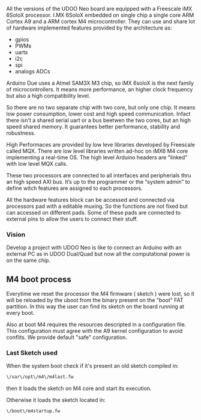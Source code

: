 All the versions of the UDOO Neo board are equipped with a Freescale iMX 6SoloX processor. 
I.MX 6SoloX embedded on single chip a single core ARM Cortex A9 and a ARM cortex M4 microcontroller. They can use and share lot of hardware implemented features provided by the architecture as:
* gpios
* PWMs
* uarts
* i2c
* spi
* analogs ADCs

Arduino Due uses a Atmel SAM3X M3 chip, so iMX 6soloX is the next family of microcontrollers. It means more performance, an higher clock frequency but also a high compatibility level.

So there are no two separate chip with two core, but only one chip. It means low power consumption, lower cost and high speed communication.
Infact there isn't a shared serial uart or a bus beetwen the two cores, but an high speed shared memory. It guarantees better performance, stability and robustness.

High Performaces are provided by low leve libraries developed by Freescale called MQX. There are low level libraries written ad-hoc on iMX6 M4 core implementing a real-time OS. 
The high level Arduino headers are "linked" with low level MQX calls.

These two processors are connected to all interfaces and peripherials thru an high speed AXI bus. It’s up to the programmer or the “system admin” to define witch features are assigned to each processors.

All the hardware features block can be accessed and connected via processors pad with a editable muxing. So the functions are not fixed but can accessed on different pads.
Some of these pads are connected to external pins to allow the users to connect their stuff.

### Vision
Develop a project with UDOO Neo is like to connect an Arduino with an external PC as in UDOO Dual/Quad but now all the computational power is on the same chip.


## M4 boot process
Everytime we reset the processor the M4 firmware ( sketch ) were lost, so it will be reloaded by the uboot from the binary present on the "boot" FAT partition. In this way the user can find its sketch on the board running at every boot.

Also at boot M4 requires the resources descripted in a configuration file. This configuration must agree with the A9 kernel configuration to avoid conflits. We provide default "safe" configuration. 

### Last Sketch used
When the system boot check if it's present an old sketch compiled in:

``` bash
\/var\/opt\/m4\/m4last.fw
```

then it loads the sketch on M4 core and start its execution.

Otherwise it loads the sketch located in:

``` bash
\/boot\/m4startup.fw
```

